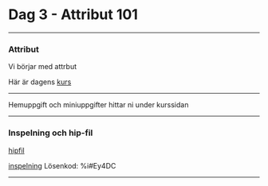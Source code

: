 
# **Dag 3 - Attribut 101**
___
### Attribut
Vi börjar med attrbut

Här är dagens [kurs](https://github.com/Studio-Konkret/Technical-Direction/tree/main/Kursmoment/106_Attribut_01)

___
Hemuppgift och miniuppgifter hittar ni under kurssidan

___
### **Inspelning och hip-fil**
[hipfil](https://github.com/Studio-Konkret/Technical-Direction/blob/main/Xenter/Dag3/Dag3.hipnc)

[inspelning](https://us02web.zoom.us/rec/share/vRuWPy5PadfiB7r8qKial70hQZ6N4fhKJKGuNjcqbz-EehIwK4SybMSp5r99FVFU.cd3d6rHHXDxDj_Kx)
Lösenkod: %i#Ey4DC
___



